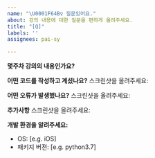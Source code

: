```yaml
---
name: "\U0001F64B‍♀️ 질문있어요."
about: 강의 내용에 대한 질문을 편하게 올려주세요.
title: "[Q]"
labels: ''
assignees: pai-sy

---
```


**몇주차 강의의 내용인가요?**

**어떤 코드를 작성하고 계셨나요?**
스크린샷을 올려주세요:

**어떤 오류가 발생했나요?**
스크린샷을 올려주세요:

**추가사항**
스크린샷을 올려주세요:

**개발 환경을 알려주세요:**
 - OS: [e.g. iOS]
 - 패키지 버젼: [e.g. python3.7]
